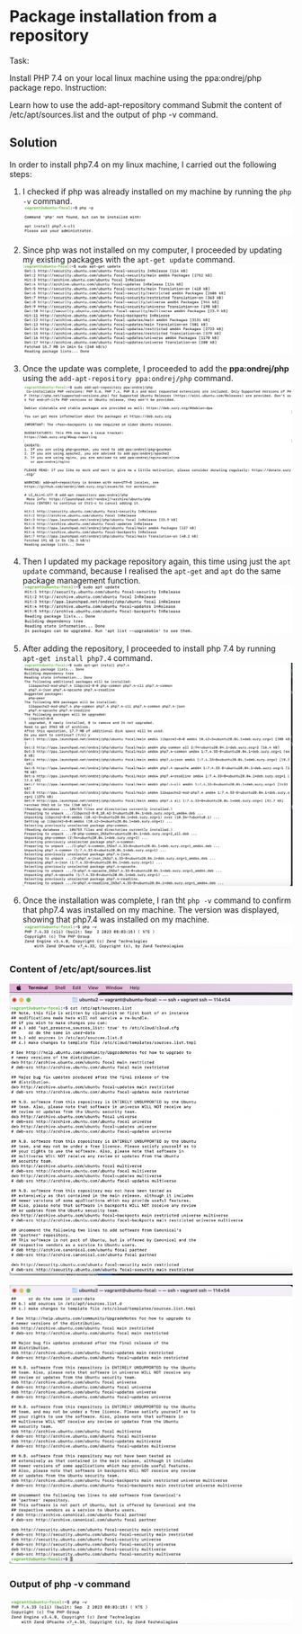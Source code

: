 # Package installation from a repository

Task:

Install PHP 7.4 on your local linux machine using the ppa:ondrej/php package repo.
Instruction:

Learn how to use the add-apt-repository command
Submit the content of /etc/apt/sources.list and the output of php -v command.

## Solution
In order to install php7.4 on my linux machine, I carried out the following steps:

1. I checked if php was already installed on my machine by running the `php -v` command.
![php version check](images/version-check.png)

2. Since php was not installed on my computer, I proceeded by updating my existing packages with the `apt-get update` command.
![updating packages](images/first-apt-update.png)

3. Once the update was complete, I proceeded to add the **ppa:ondrej/php** using the `add-apt-repository ppa:ondrej/php` command.
![adding repository](images/add-repository.png) 

4. Then I updated my package repository again, this time using just the `apt update` command, because I realised the `apt-get` and `apt` do the same package management function.
![package update](images/second-apt-update.png)

5. After adding the repository, I proceeded to install php 7.4 by running `apt-get install php7.4` command.
![installing php](images/install-php.png)

6. Once the installation was complete, I ran tht `php -v` command to confirm that php7.4 was installed on my machine. The version was displayed, showing that php7.4 was installed on my machine.
![php version check](images/version-check-2.png)


### Content of /etc/apt/sources.list

![content of sources.list](images/sources-list1.png)

![content of sources.list](images/sources-list2.png)

### Output of php -v command

![output of php -v command](images/version-check-2.png)